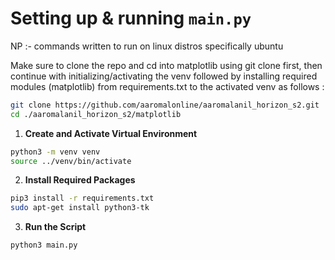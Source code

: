 # Setting up & running `main.py` 

NP :- commands written to run on linux distros specifically ubuntu

Make sure to clone the repo and cd into matplotlib using git clone first, then continue with initializing/activating the venv followed by installing required modules (matplotlib) from requirements.txt to the activated venv as follows :
```sh
git clone https://github.com/aaromalonline/aaromalanil_horizon_s2.git
cd ./aaromalanil_horizon_s2/matplotlib
```

1.  **Create and Activate Virtual Environment**
```sh
python3 -m venv venv
source ../venv/bin/activate
```
2.  **Install Required Packages**
```sh
pip3 install -r requirements.txt
sudo apt-get install python3-tk
```
3.  **Run the Script**
```sh
python3 main.py
```